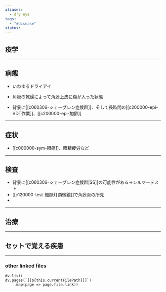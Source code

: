 ```yaml
---
aliases:
  - dry eye
tags:
  - "#disease"
status:
---
```

## 疫学
---
## 病態
- いわゆるドライアイ
- 角膜の乾燥によって角膜上皮に傷が入った状態

- 背景に[[c060306-シェーグレン症候群]]、そして長時間の[[c200000-epi-VDT作業]]、[[c200000-epi-加齢]]
---
## 症状
- [[c000000-sym-眼痛]]、眼精疲労など
---
## 検査
- 背景に[[c060306-シェーグレン症候群|SS]]の可能性がある⇒シルマーテスト
- [[c120000-test-細隙灯顕微鏡]]で角膜炎の所見
- 
---
## 治療
---
## セットで覚える疾患
---
### other linked files
```dataviewjs
dv.list(
dv.pages(`[[${this.currentFilePath}]]`)
	.map(page => page.file.link))
```